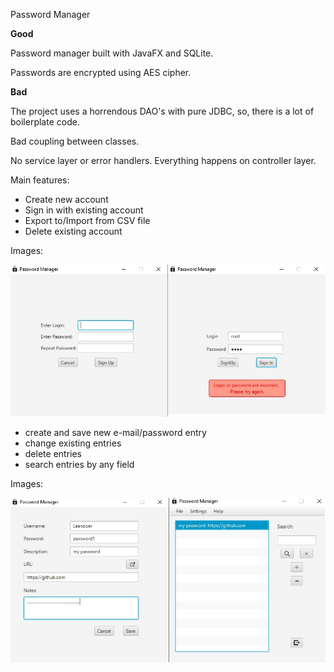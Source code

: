 Password Manager 

**Good**

Password manager built with JavaFX and SQLite.

Passwords are encrypted using AES cipher.

**Bad**

The project uses a horrendous DAO's with pure JDBC, so, there is a lot of boilerplate code.

Bad coupling between classes. 

No service layer or error handlers. Everything happens on controller layer.

Main features:
- Create new account
- Sign in with existing account
- Export to/Import from CSV file
- Delete existing account

Images:

![](src/UI/Views/Images/signInSignUp.jpg)


- create and save new e-mail/password entry
- change existing entries
- delete entries
- search entries by any field

Images:
 
![](src/UI/Views/Images/mainWindows.jpg)